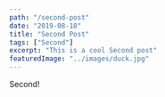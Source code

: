```yaml
---
path: "/second-post"
date: "2019-08-18"
title: "Second Post"
tags: ["Second"]
excerpt: "This is a cool Second post"
featuredImage: "../images/duck.jpg"
---
```


Second!
